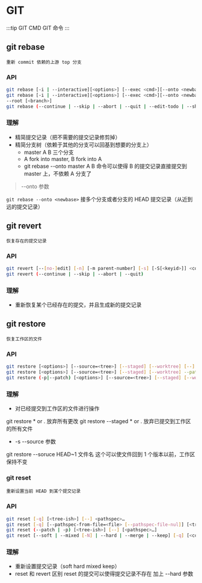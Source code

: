 # GIT

:::tip GIT CMD
GIT 命令
:::

## git rebase

`重新 commit 依赖的上游 top 分支`

### API

```bash
git rebase [-i | --interactive][<options>] [--exec <cmd>][--onto <newbase> | --keep-base] [<upstream> [<branch>]]
git rebase [-i | --interactive][<options>] [--exec <cmd>][--onto <newbase>]
--root [<branch>]
git rebase (--continue | --skip | --abort | --quit | --edit-todo | --show-current-patch)
```

### 理解

- 精简提交记录（把不需要的提交记录修剪掉）
- 精简分支树（依赖于其他的分支可以回基到想要的分支上）
  - master A B 三个分支
  - A fork into master, B fork into A
  - git rebase --onto master A B 命令可以使得 B 的提交记录直接提交到 master 上，不依赖 A 分支了

> --onto 参数

`git rebase --onto <newbase>` 接多个分支或者分支的 HEAD 提交记录（从近到远的提交记录）

## git revert

`恢复存在的提交记录`

### API

```bash
git revert [--[no-]edit] [-n] [-m parent-number] [-s] [-S[<keyid>]] <commit>…​
git revert (--continue | --skip | --abort | --quit)
```

### 理解

- 重新恢复某个已经存在的提交，并且生成新的提交记录

## git restore

`恢复工作区的文件`

### API

```bash
git restore [<options>] [--source=<tree>] [--staged] [--worktree] [--] <pathspec>…​
git restore [<options>] [--source=<tree>] [--staged] [--worktree] --pathspec-from-file=<file> [--pathspec-file-nul]
git restore (-p|--patch) [<options>] [--source=<tree>] [--staged] [--worktree] [--] [<pathspec>…​]
```

### 理解

- 对已经提交到工作区的文件进行操作

git restore \* or . 放弃所有更改
git restore --staged \* or . 放弃已提交到工作区的所有文件

- -s --source 参数

git restore --soruce HEAD~1 文件名 这个可以使文件回到 1 个版本以前，工作区保持不变

### git reset

`重新设置当前 HEAD 到某个提交记录`

### API

```bash
git reset [-q] [<tree-ish>] [--] <pathspec>…​
git reset [-q] [--pathspec-from-file=<file> [--pathspec-file-nul]] [<tree-ish>]
git reset (--patch | -p) [<tree-ish>] [--] [<pathspec>…​]
git reset [--soft | --mixed [-N] | --hard | --merge | --keep] [-q] [<commit>]
```

### 理解

- 重新设置提交记录（soft hard mixed keep）
- reset 和 revert 区别 reset 的提交可以使得提交记录不存在 加上 --hard 参数

